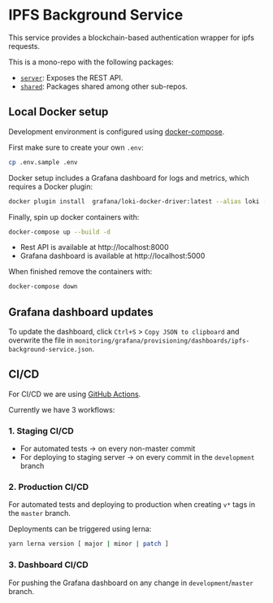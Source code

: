 # IPFS Background Service

This service provides a blockchain-based authentication wrapper for ipfs requests.

This is a mono-repo with the following packages:

- [`server`](./packages/server): Exposes the REST API.
- [`shared`](./packages/shared): Packages shared among other sub-repos.


## Local Docker setup

Development environment is configured using [docker-compose](https://docs.docker.com/compose/).

First make sure to create your own `.env`:
```bash
cp .env.sample .env
```

Docker setup includes a Grafana dashboard for logs and metrics, which requires a Docker plugin:
```bash
docker plugin install  grafana/loki-docker-driver:latest --alias loki --grant-all-permissions
```

Finally, spin up docker containers with:
```bash
docker-compose up --build -d
```

- Rest API is available at http://localhost:8000
- Grafana dashboard is available at http://localhost:5000

When finished remove the containers with:
```bash
docker-compose down
```

## Grafana dashboard updates

To update the dashboard, click `Ctrl+S` > `Copy JSON to clipboard` and overwrite the file in `monitoring/grafana/provisioning/dashboards/ipfs-background-service.json`.


## CI/CD

For CI/CD we are using [GitHub Actions](https://github.com/features/actions).

Currently we have 3 workflows:

### 1. Staging CI/CD

- For automated tests -> on every non-master commit
- For deploying to staging server -> on every commit in the `development` branch

### 2. Production CI/CD

For automated tests and deploying to production when creating `v*` tags in the `master` branch.

Deployments can be triggered using lerna:
```bash
yarn lerna version [ major | minor | patch ]
```

### 3. Dashboard CI/CD

For pushing the Grafana dashboard on any change in `development`/`master` branch.
